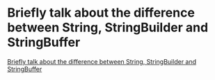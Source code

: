 # Briefly talk about the difference between String, StringBuilder and StringBuffer
[Briefly talk about the difference between String, StringBuilder and StringBuffer](https://aiwithcloud.com/2022/09/15/briefly_talk_about_the_difference_between_string_stringbuilder_and_stringbuffer/)